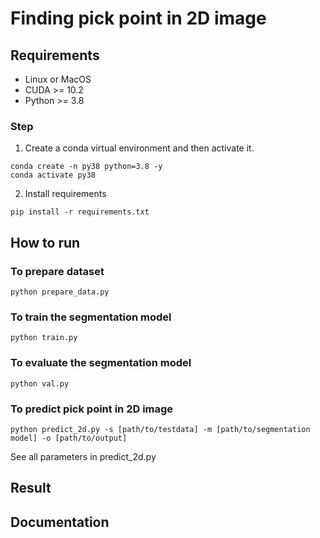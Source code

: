 # Finding pick point in 2D image

## Requirements
- Linux or MacOS
- CUDA >= 10.2
- Python >= 3.8

### Step
1. Create a conda virtual environment and then activate it.
```
conda create -n py38 python=3.8 -y
conda activate py38
```
2. Install requirements
```
pip install -r requirements.txt
```
## How to run
### To prepare dataset
```
python prepare_data.py
```
### To train the segmentation model
```
python train.py
```
### To evaluate the segmentation model
```
python val.py
```
### To predict pick point in 2D image
```
python predict_2d.py -s [path/to/testdata] -m [path/to/segmentation model] -o [path/to/output]
```
See all parameters in predict_2d.py
## Result

## Documentation